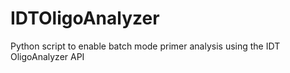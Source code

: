 # IDTOligoAnalyzer
Python script to enable batch mode primer analysis using the IDT OligoAnalyzer API
